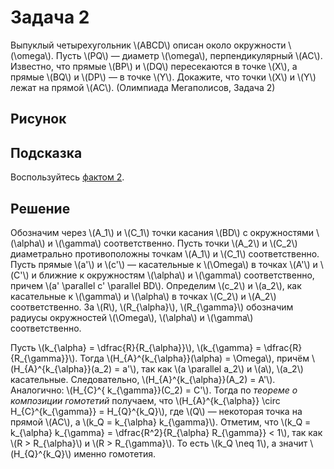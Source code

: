 # Задача 2

Выпуклый четырехугольник \\(ABCD\\) описан около окружности \\(\omega\\).
Пусть \\(PQ\\) — диаметр \\(\omega\\), перпендикулярный \\(AC\\). 
Известно, что прямые \\(BP\\) и \\(DQ\\) пересекаются в точке \\(X\\), 
а прямые \\(BQ\\) и \\(DP\\) — в точке \\(Y\\). Докажите, что
точки \\(X\\) и \\(Y\\) лежат на прямой \\(AC\\). (Олимпиада Мегаполисов, 
Задача 2)


## Рисунок

## Подсказка
Воспользуйтесь [фактом 2](../facts/fact2.md).


## Решение



Обозначим через \\(A\_1\\) и \\(C\_1\\) точки касания \\(BD\\) с
окружностями \\(\alpha\\) и \\(\gamma\\) соответственно. Пусть точки
\\(A\_2\\) и \\(C\_2\\) диаметрально противоположны точкам \\(A\_1\\) и
\\(C\_1\\) соответственно.
Пусть прямые \\(a'\\) и \\(c'\\) — касательные к \\(\Omega\\) в точках
\\(A'\\) и \\(C'\\) и ближние к окружностям \\(\alpha\\) и
\\(\gamma\\) соответственно, причем \\(a' \parallel c' \parallel BD\\).
Определим \\(c\_2\\) и \\(a\_2\\), как касательные к \\(\gamma\\) и
\\(\alpha\\) в точках \\(C\_2\\) и \\(A\_2\\) соответственно.
За \\(R\\), \\(R\_{\alpha}\\), \\(R\_{\gamma}\\) обозначим радиусы
окружностей \\(\Omega\\), \\(\alpha\\) и \\(\gamma\\) соответственно.

Пусть \\(k\_{\alpha} = \dfrac{R}{R\_{\alpha}}\\), \\(k\_{\gamma} =
\dfrac{R}{R\_{\gamma}}\\). Тогда \\(H\_{A}^{k\_{\alpha}}(\alpha) =
\Omega\\), причём \\(H\_{A}^{k\_{\alpha}}(a\_2) = a'\\), так как
\\(a \parallel a\_2\\) и \\(a\\), \\(a\_2\\) касательные. Следовательно,
\\(H\_{A}^{k\_{\alpha}}(A\_2) = A'\\). Аналогично: \\(H\_{C}^{
k\_{\gamma}}(C\_2) = C'\\). Тогда по *теореме о композиции гомотетий*
получаем, что \\(H\_{A}^{k\_{\alpha}} \circ H\_{C}^{k\_{\gamma}} =
H\_{Q}^{k\_Q}\\), где \\(Q\\) — некоторая точка на прямой \\(AC\\), а
\\(k\_Q = k\_{\alpha} k\_{\gamma}\\). Отметим, что \\(k\_Q = k\_{\alpha}
k\_{\gamma} = \dfrac{R^2}{R\_{\alpha} R\_{\gamma}} < 1\\), так как
\\(R > R\_{\alpha}\\) и \\(R > R\_{\gamma}\\). То есть \\(k\_Q \neq 1\\),
а значит \\(H\_{Q}^{k\_Q}\\) именно гомотетия.
